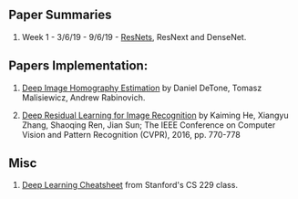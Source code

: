 ## Paper Summaries

1. Week 1 - 3/6/19 - 9/6/19 - [ResNets](https://github.com/kartikmadhira1/DeepLearning/tree/master/PaperSummaries/ResNet), ResNext and DenseNet.


## Papers Implementation:

1. [Deep Image Homography Estimation](https://arxiv.org/pdf/1606.03798.pdf) by Daniel DeTone, Tomasz Malisiewicz, Andrew Rabinovich.

2. [Deep Residual Learning for Image Recognition](https://arxiv.org/pdf/1512.03385.pdf) by Kaiming He, Xiangyu Zhang, Shaoqing Ren, Jian Sun; The IEEE Conference on Computer Vision and Pattern Recognition (CVPR), 2016, pp. 770-778 

## Misc

1. [Deep Learning Cheatsheet](https://stanford.edu/~shervine/teaching/cs-229/cheatsheet-deep-learning) from Stanford's CS 229 class.
